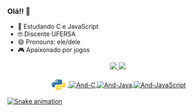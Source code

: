 ### Olá!! 👋

- 📖 Estudando C e JavaScript
- 🤓 Discente UFERSA
- 😄 Pronouns: ele/dele
- 🎮 Apaixonado por jogos


<div align="center">
  <a href="https://github.com/anddfreitas">
  <img height="130em" src="https://github-readme-stats.vercel.app/api?username=anddfreitas&show_icons=true&theme=dark&include_all_commits=true&count_private=true"/>
  <img height="130em" src="https://github-readme-stats.vercel.app/api/top-langs/?username=anddfreitas&layout=compact&langs_count=7&theme=dark"/>
</div>

<div style="display: inline_block" align="center"><br>
  <img align="center" alt="And-Python" height="30" width="40" src="https://raw.githubusercontent.com/devicons/devicon/master/icons/python/python-original.svg">
  <img align="center" alt="And-C" height="30" width="40" src="https://cdn.jsdelivr.net/gh/devicons/devicon/icons/c/c-original.svg">
  <img align="center" alt="And-Java" height="30" width="40" src="https://cdn.jsdelivr.net/gh/devicons/devicon/icons/java/java-original.svg">
  <img align="center" alt="And-JavaScript" height="30" width="40" src="https://cdn.jsdelivr.net/gh/devicons/devicon/icons/javascript/javascript-original.svg">
</div>

![Snake animation](https://github.com/anddfreitas/anddfreitas/blob/output/github-contribution-grid-snake.svg)
